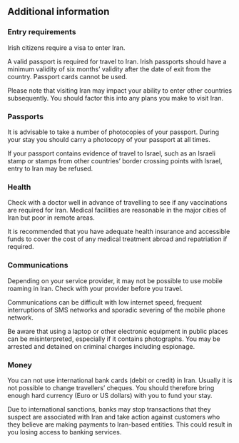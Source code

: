 ## Additional information

### **Entry requirements**

Irish citizens require a visa to enter Iran.

A valid passport is required for travel to Iran. Irish passports should have a minimum validity of six months’ validity after the date of exit from the country. Passport cards cannot be used.

Please note that visiting Iran may impact your ability to enter other countries subsequently. You should factor this into any plans you make to visit Iran.

### **Passports**

It is advisable to take a number of photocopies of your passport. During your stay you should carry a photocopy of your passport at all times.

If your passport contains evidence of travel to Israel, such as an Israeli stamp or stamps from other countries’ border crossing points with Israel, entry to Iran may be refused.

### **Health**

Check with a doctor well in advance of travelling to see if any vaccinations are required for Iran. Medical facilities are reasonable in the major cities of Iran but poor in remote areas.

It is recommended that you have adequate health insurance and accessible funds to cover the cost of any medical treatment abroad and repatriation if required.

### **Communications**

Depending on your service provider, it may not be possible to use mobile roaming in Iran. Check with your provider before you travel.

Communications can be difficult with low internet speed, frequent interruptions of SMS networks and sporadic severing of the mobile phone network.

Be aware that using a laptop or other electronic equipment in public places can be misinterpreted, especially if it contains photographs. You may be arrested and detained on criminal charges including espionage.

### **Money**

You can not use international bank cards (debit or credit) in Iran. Usually it is not possible to change travellers’ cheques. You should therefore bring enough hard currency (Euro or US dollars) with you to fund your stay.

Due to international sanctions, banks may stop transactions that they suspect are associated with Iran and take action against customers who they believe are making payments to Iran-based entities. This could result in you losing access to banking services.